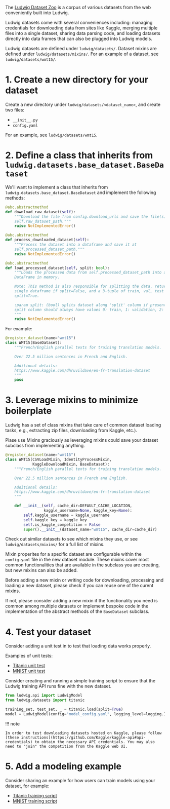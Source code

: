 The [Ludwig Dataset Zoo](../../user_guide/datasets/dataset_zoo) is a corpus of various datasets from the web
conveniently built into Ludwig.

Ludwig datasets come with several conveniences including: managing credentials for downloading data from sites like
Kaggle, merging multiple files into a single dataset, sharing data parsing code, and loading datasets directly into data
frames that can also be plugged into Ludwig models.

Ludwig datasets are defined under `ludwig/datasets/`.
Dataset mixins are defined under `ludwig/datasets/mixins/`.
For an example of a dataset, see `ludwig/datasets/wmt15/`.

# 1. Create a new directory for your dataset

Create a new directory under `ludwig/datasets/<dataset_name>`, and create two files:

- `__init__.py`
- `config.yaml`

For an example, see `ludwig/datasets/wmt15`.

# 2. Define a class that inherits from `ludwig.datasets.base_dataset.BaseDataset`

We'll want to implement a class that inherits from `ludwig.datasets.base_dataset.BaseDataset` and implement the
following methods:

```python
@abc.abstractmethod
def download_raw_dataset(self):
    """Download the file from config.download_urls and save the file(s) at
    self.raw_dataset_path."""
    raise NotImplementedError()

@abc.abstractmethod
def process_downloaded_dataset(self):
    """Process the dataset into a dataframe and save it at
    self.processed_dataset_path."""
    raise NotImplementedError()

@abc.abstractmethod
def load_processed_dataset(self, split: bool):
    """Loads the processed data from self.processed_dataset_path into a Pandas
    DataFrame in memory.

    Note: This method is also responsible for splitting the data, returning a
    single dataframe if split=False, and a 3-tuple of train, val, test if
    split=True.

    :param split: (bool) splits dataset along 'split' column if present. The
    split column should always have values 0: train, 1: validation, 2: test.
    """
    raise NotImplementedError()
```

For example:

```python
@register_dataset(name="wmt15")
class WMT15(BaseDataset):
    """French/English parallel texts for training translation models.

    Over 22.5 million sentences in French and English.

    Additional details:
    https://www.kaggle.com/dhruvildave/en-fr-translation-dataset
    """
    pass
```

# 3. Leverage mixins to minimize boilerplate

Ludwig has a set of class mixins that take care of common dataset loading tasks, e.g., extracting zip files, downloading
from Kaggle, etc.).

Plase use Mixins graciously as leveraging mixins could save your dataset subclass from implementing anything.

```python
@register_dataset(name="wmt15")
class WMT15(CSVLoadMixin, IdentityProcessMixin,
            KaggleDownloadMixin, BaseDataset):
    """French/English parallel texts for training translation models.

    Over 22.5 million sentences in French and English.

    Additional details:
    https://www.kaggle.com/dhruvildave/en-fr-translation-dataset
    """

    def __init__(self, cache_dir=DEFAULT_CACHE_LOCATION,
                 kaggle_username=None, kaggle_key=None):
        self.kaggle_username = kaggle_username
        self.kaggle_key = kaggle_key
        self.is_kaggle_competition = False
        super().__init__(dataset_name="wmt15", cache_dir=cache_dir)
```

Check out similar datasets to see which mixins they use, or see `ludwig/datasets/mixins/` for a full list of mixins.

Mixin properites for a specific dataset are configurable within the `config.yaml` file in the new dataset module.
These mixins cover most common functionalities that are available in the subclass you are creating, but new mixins can
also be added.

Before adding a new mixin or writing code for downloading, processing and loading a new dataset, please check if you can
reuse one of the curent mixins.

If not, please consider adding a new mixin if the functionality you need is common among multiple datasets or implement
bespoke code in the implementation of the abstract methods of the `BaseDataset` subclass.

# 4. Test your dataset

Consider adding a unit test in to test that loading data works properly.

Examples of unit tests:

- [Titanic unit test](https://github.com/ludwig-ai/ludwig/tree/master/tests/ludwig/datasets/titanic/test_titanic_workflow.py)
- [MNIST unit test](https://github.com/ludwig-ai/ludwig/blob/master/tests/ludwig/datasets/mnist/test_mnist_workflow.py)

Consider creating and running a simple training script to ensure that the Ludwig training API runs fine with the new
dataset.

```python
from ludwig.api import LudwigModel
from ludwig.datasets import titanic

training_set, test_set, _ = titanic.load(split=True)
model = LudwigModel(config="model_config.yaml", logging_level=logging.INFO)
```

!!! note

    In order to test downloading datasets hosted on Kaggle, please follow [these instructions](https://github.com/Kaggle/kaggle-api#api-credentials) to obtain the necessary API credentials. You may also need to "join" the competition from the Kaggle web UI.

# 5. Add a modeling example

Consider sharing an example for how users can train models using your dataset, for example:

- [Titanic training script](https://github.com/ludwig-ai/ludwig/tree/master/examples/titanic/simple_model_training.py)
- [MNIST training script](https://github.com/ludwig-ai/ludwig/tree/master/examples/mnist/simple_model_training.py)
